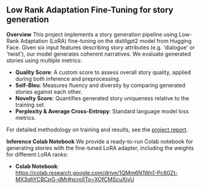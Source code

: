 ## Low Rank Adaptation Fine-Tuning for story generation

**Overview**
This project implements a story generation pipeline using Low-Rank Adaptation (LoRA) fine-tuning on the distilgpt2 model from Hugging Face. Given six input features describing story attributes (e.g. 'dialogue' or 'twist'), our model generates coherent narratives. We evaluate generated stories using multiple metrics:
- **Quality Score**:  A custom score to assess overall story quality, applied during both inference and preprocessing.
- **Self-Bleu**: Measures fluency and diversity by comparing generated stories against each other.
- **Novelty Score**: Quantifies generated story uniqueness relative to the training set.
- **Perplexity & Average Cross-Entropy**: Standard language model loss metrics.

For detailed methodology on training and results, see the [project report](docs/report.pdf).


**Inference Colab Notebook**
We provide a ready-to-run Colab notebook for generating stories with the fine-tuned LoRA adapter, including the weights for different LoRA ranks:

- **Colab Notebook**: https://colab.research.google.com/drive/1QMm6N1Wn1-Pc60Zt-MX3qhYCBCpG-dMr#scrollTo=XOfCMScuXjvU

